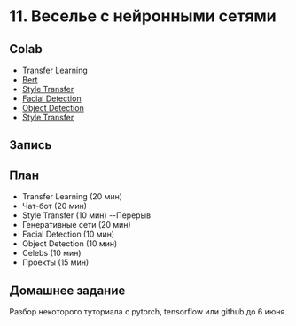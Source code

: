 # 11. Веселье с нейронными сетями

## Colab
* [Transfer Learning](https://colab.research.google.com/github/samstikhin/ml2021/blob/master/FunWithNN/1_transfer_learning.ipynb)
* [Bert](https://colab.research.google.com/github/samstikhin/ml2021/blob/master/FunWithNN/2_simple_bert.ipynb)
* [Style Transfer](https://colab.research.google.com/github/samstikhin/ml2021/blob/master/FunWithNN/3_neural_style_transfer.ipynb)
* [Facial Detection](https://colab.research.google.com/drive/1OKciI0ETCpWdRjP-VOGpBulDJojYfgWv#scrollTo=4G17R3afMFCB)
* [Object Detection](https://colab.research.google.com/github/pytorch/vision/blob/temp-tutorial/tutorials/torchvision_finetuning_instance_segmentation.ipynb)
* [Style Transfer](https://colab.research.google.com/github/samstikhin/ml2021/blob/master/FunWithNN/4_StyleGAN.ipynb)


## Запись 


## План
* Transfer Learning (20 мин)
* Чат-бот (20 мин)
* Style Transfer (10 мин)
--Перерыв
* Генеративные сети (20 мин)
* Facial Detection (10 мин)
* Object Detection (10 мин)
* Celebs (10 мин)
* Проекты (15 мин)


## Домашнее задание
Разбор некоторого туториала с pytorch, tensorflow или github до 6 июня.
